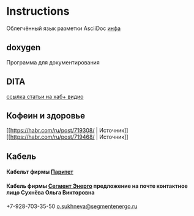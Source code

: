 # Instructions
Облегчённый язык разметки AsciiDoc
[инфа](AsciiDoc)

## doxygen 
Программа для документирования 

## DITA
[ссылка статьи на хаб+ видио](https://habr.com/ru/company/yandex/blog/348842/)



## Кофеин и здоровье
[[https://habr.com/ru/post/719308/ | Источник]]
[[https://habr.com/ru/post/719468/ | Источник]]

## Кабель 
#### Кабельт фирмы [Паритет](https://www.paritet.su/catalog/kdpepgkshpng_a_hf/kdpepgkshpng_a_hf_1kh2kh1_50/?sphrase_id=811263)
#### Кабель фирмы [Сегмент Энерго](https://segmentenergo.ru/) предложение на почте контактное лицо Сухнёва Ольга Викторовна
+7-928-703-35-50 o.sukhneva@segmentenergo.ru
